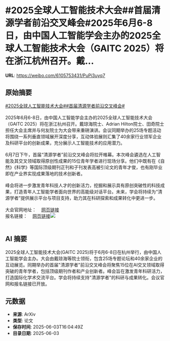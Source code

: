 # #2025全球人工智能技术大会##首届清源学者前沿交叉峰会#2025年6月6-8日，由中国人工智能学会主办的2025全球人工智能技术大会（GAITC 2025）将在浙江杭州召开。戴...

**URL**: https://weibo.com/6105753431/PuPi3uyq7

## 原始摘要

<a href="https://m.weibo.cn/search?containerid=231522type%3D1%26t%3D10%26q%3D%232025%E5%85%A8%E7%90%83%E4%BA%BA%E5%B7%A5%E6%99%BA%E8%83%BD%E6%8A%80%E6%9C%AF%E5%A4%A7%E4%BC%9A%23&amp;extparam=%232025%E5%85%A8%E7%90%83%E4%BA%BA%E5%B7%A5%E6%99%BA%E8%83%BD%E6%8A%80%E6%9C%AF%E5%A4%A7%E4%BC%9A%23" data-hide=""><span class="surl-text">#2025全球人工智能技术大会#</span></a><a href="https://m.weibo.cn/search?containerid=231522type%3D1%26t%3D10%26q%3D%23%E9%A6%96%E5%B1%8A%E6%B8%85%E6%BA%90%E5%AD%A6%E8%80%85%E5%89%8D%E6%B2%BF%E4%BA%A4%E5%8F%89%E5%B3%B0%E4%BC%9A%23&amp;extparam=%23%E9%A6%96%E5%B1%8A%E6%B8%85%E6%BA%90%E5%AD%A6%E8%80%85%E5%89%8D%E6%B2%BF%E4%BA%A4%E5%8F%89%E5%B3%B0%E4%BC%9A%23" data-hide=""><span class="surl-text">#首届清源学者前沿交叉峰会#</span></a><br><br>2025年6月6-8日，由中国人工智能学会主办的2025全球人工智能技术大会（GAITC 2025）将在浙江杭州召开。戴琼海院士、Adrian Hilton院士、田奇院士担任大会主席并与何友院士为大会带来重磅演讲。会议同期举办的25场专题活动将围绕一系列垂直领域展开深度分享，互动体验展则汇集了40余家行业领军企业及科研平台的创新成果，充分展示人工智能技术的应用潜力。<br><br>6月7日下午，首届“清源学者”前沿交叉峰会将拉开帷幕。本次峰会遴选在人工智能及其交叉领域取得原创性成果的15位青年学者进行现场分享。他们中既有在《自然》《科学》等国际顶级期刊正刊和子刊发表高被引论文的青年才俊，也有刚毕业即在产业界实现成果落地的技术创新者。<br><br>峰会将进一步激发青年科技人才的创新活力，挖掘和展示具有原创突破性的科技成果，打造青年人工智能学者面向世界的高能级对话平台。未来，学会将持续为“清源学者”提供展示平台与项目支持，助力其在科研探索和成果转化中更进一步。<br><br>大会官网地址：<a href="https://weibo.cn/sinaurl?u=https%3A%2F%2Fgaitc.caai.cn%2Fweb" data-hide=""><span class="url-icon"><img style="width: 1rem;height: 1rem" src="https://h5.sinaimg.cn/upload/2015/09/25/3/timeline_card_small_web_default.png" referrerpolicy="no-referrer"></span><span class="surl-text">网页链接</span></a><br>报名链接：<a href="https://weibo.cn/sinaurl?u=https%3A%2F%2Fwww.caai.cn%2Findex.php%3Fs%3D%2Fhome%2Farticle%2Fdetail%2Fid%2F4662.html" data-hide=""><span class="url-icon"><img style="width: 1rem;height: 1rem" src="https://h5.sinaimg.cn/upload/2015/09/25/3/timeline_card_small_web_default.png" referrerpolicy="no-referrer"></span><span class="surl-text">网页链接</span></a><img style="" src="https://tvax4.sinaimg.cn/large/006Fd7o3gy1i225xrg9koj30u06tme3y.jpg" referrerpolicy="no-referrer"><br><br>

## AI 摘要

2025全球人工智能技术大会(GAITC 2025)将于6月6-8日在杭州举行，由中国人工智能学会主办。大会由戴琼海等院士领衔，包含25场专题论坛和40余家企业的互动展览。同期举办的首届"清源学者"前沿交叉峰会将聚焦15位在AI交叉领域取得突破的青年学者，包括顶级期刊作者和产业创新者。峰会旨在激发青年科研活力，打造国际化学术交流平台。学会将持续支持"清源学者"的科研与成果转化。会议官网和报名链接已开放。

## 元数据

- **来源**: ArXiv
- **类型**: 论文
- **保存时间**: 2025-06-03T16:04:49Z
- **目录日期**: 2025-06-03
